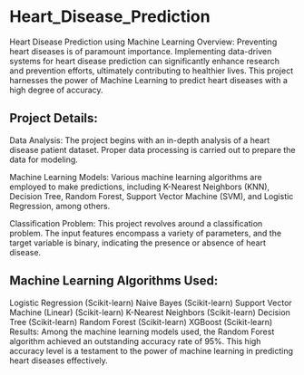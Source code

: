 # Heart_Disease_Prediction

Heart Disease Prediction using Machine Learning
Overview:
Preventing heart diseases is of paramount importance. Implementing data-driven systems for heart disease prediction can significantly enhance research and prevention efforts, ultimately contributing to healthier lives. This project harnesses the power of Machine Learning to predict heart diseases with a high degree of accuracy.

## Project Details:

Data Analysis: The project begins with an in-depth analysis of a heart disease patient dataset. Proper data processing is carried out to prepare the data for modeling.

Machine Learning Models: Various machine learning algorithms are employed to make predictions, including K-Nearest Neighbors (KNN), Decision Tree, Random Forest, Support Vector Machine (SVM), and Logistic Regression, among others.

Classification Problem: This project revolves around a classification problem. The input features encompass a variety of parameters, and the target variable is binary, indicating the presence or absence of heart disease.

## Machine Learning Algorithms Used:

Logistic Regression (Scikit-learn)
Naive Bayes (Scikit-learn)
Support Vector Machine (Linear) (Scikit-learn)
K-Nearest Neighbors (Scikit-learn)
Decision Tree (Scikit-learn)
Random Forest (Scikit-learn)
XGBoost (Scikit-learn)
Results:
Among the machine learning models used, the Random Forest algorithm achieved an outstanding accuracy rate of 95%. This high accuracy level is a testament to the power of machine learning in predicting heart diseases effectively.

